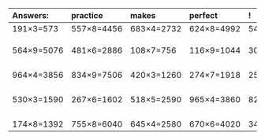 | Answers: | practice | makes | perfect | ! |
| :--- | :--- | :--- | :--- | :--- |
| 191×3=573 | 557×8=4456 | 683×4=2732 | 624×8=4992 | 547×3=1641 | 
|   |   |   |   |   | 
|   |   |   |   |   | 
|   |   |   |   |   | 
| 564×9=5076 | 481×6=2886 | 108×7=756 | 116×9=1044 | 308×9=2772 | 
|   |   |   |   |   | 
|   |   |   |   |   | 
|   |   |   |   |   | 
|   |   |   |   |   | 
| 964×4=3856 | 834×9=7506 | 420×3=1260 | 274×7=1918 | 254×7=1778 | 
|   |   |   |   |   | 
|   |   |   |   |   | 
|   |   |   |   |   | 
|   |   |   |   |   | 
| 530×3=1590 | 267×6=1602 | 518×5=2590 | 965×4=3860 | 826×7=5782 | 
|   |   |   |   |   | 
|   |   |   |   |   | 
|   |   |   |   |   | 
|   |   |   |   |   | 
| 174×8=1392 | 755×8=6040 | 645×4=2580 | 670×6=4020 | 347×9=3123 | 
